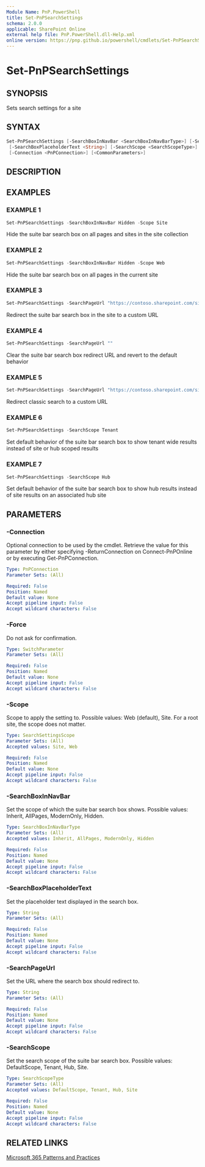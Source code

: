 ```yaml
---
Module Name: PnP.PowerShell
title: Set-PnPSearchSettings
schema: 2.0.0
applicable: SharePoint Online
external help file: PnP.PowerShell.dll-Help.xml
online version: https://pnp.github.io/powershell/cmdlets/Set-PnPSearchSettings.html
---
```

 
# Set-PnPSearchSettings

## SYNOPSIS
Sets search settings for a site

## SYNTAX

```powershell
Set-PnPSearchSettings [-SearchBoxInNavBar <SearchBoxInNavBarType>] [-SearchPageUrl <String>]
 [-SearchBoxPlaceholderText <String>] [-SearchScope <SearchScopeType>] [-Scope <SearchSettingsScope>] [-Force]
 [-Connection <PnPConnection>] [<CommonParameters>]
```

## DESCRIPTION

## EXAMPLES

### EXAMPLE 1
```powershell
Set-PnPSearchSettings -SearchBoxInNavBar Hidden -Scope Site
```

Hide the suite bar search box on all pages and sites in the site collection

### EXAMPLE 2
```powershell
Set-PnPSearchSettings -SearchBoxInNavBar Hidden -Scope Web
```

Hide the suite bar search box on all pages in the current site

### EXAMPLE 3
```powershell
Set-PnPSearchSettings -SearchPageUrl "https://contoso.sharepoint.com/sites/mysearch/SitePages/search.aspx"
```

Redirect the suite bar search box in the site to a custom URL

### EXAMPLE 4
```powershell
Set-PnPSearchSettings -SearchPageUrl ""
```

Clear the suite bar search box redirect URL and revert to the default behavior

### EXAMPLE 5
```powershell
Set-PnPSearchSettings -SearchPageUrl "https://contoso.sharepoint.com/sites/mysearch/SitePages/search.aspx" -Scope Site
```

Redirect classic search to a custom URL

### EXAMPLE 6
```powershell
Set-PnPSearchSettings -SearchScope Tenant
```

Set default behavior of the suite bar search box to show tenant wide results instead of site or hub scoped results

### EXAMPLE 7
```powershell
Set-PnPSearchSettings -SearchScope Hub
```

Set default behavior of the suite bar search box to show hub results instead of site results on an associated hub site

## PARAMETERS

### -Connection
Optional connection to be used by the cmdlet. Retrieve the value for this parameter by either specifying -ReturnConnection on Connect-PnPOnline or by executing Get-PnPConnection.

```yaml
Type: PnPConnection
Parameter Sets: (All)

Required: False
Position: Named
Default value: None
Accept pipeline input: False
Accept wildcard characters: False
```

### -Force
Do not ask for confirmation.

```yaml
Type: SwitchParameter
Parameter Sets: (All)

Required: False
Position: Named
Default value: None
Accept pipeline input: False
Accept wildcard characters: False
```

### -Scope
Scope to apply the setting to. Possible values: Web (default), Site. For a root site, the scope does not matter.

```yaml
Type: SearchSettingsScope
Parameter Sets: (All)
Accepted values: Site, Web

Required: False
Position: Named
Default value: None
Accept pipeline input: False
Accept wildcard characters: False
```

### -SearchBoxInNavBar
Set the scope of which the suite bar search box shows. Possible values: Inherit, AllPages, ModernOnly, Hidden.

```yaml
Type: SearchBoxInNavBarType
Parameter Sets: (All)
Accepted values: Inherit, AllPages, ModernOnly, Hidden

Required: False
Position: Named
Default value: None
Accept pipeline input: False
Accept wildcard characters: False
```

### -SearchBoxPlaceholderText
Set the placeholder text displayed in the search box.

```yaml
Type: String
Parameter Sets: (All)

Required: False
Position: Named
Default value: None
Accept pipeline input: False
Accept wildcard characters: False
```

### -SearchPageUrl
Set the URL where the search box should redirect to.

```yaml
Type: String
Parameter Sets: (All)

Required: False
Position: Named
Default value: None
Accept pipeline input: False
Accept wildcard characters: False
```

### -SearchScope
Set the search scope of the suite bar search box. Possible values: DefaultScope, Tenant, Hub, Site.

```yaml
Type: SearchScopeType
Parameter Sets: (All)
Accepted values: DefaultScope, Tenant, Hub, Site

Required: False
Position: Named
Default value: None
Accept pipeline input: False
Accept wildcard characters: False
```

## RELATED LINKS

[Microsoft 365 Patterns and Practices](https://aka.ms/m365pnp)

